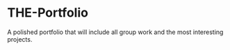 # THE-Portfolio

A polished portfolio that will include all group work and the most interesting projects.
